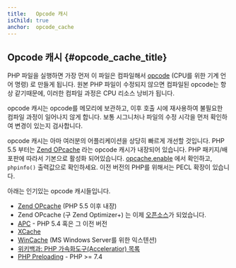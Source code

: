 ```yaml
---
title:   Opcode 캐시
isChild: true
anchor:  opcode_cache
---
```


## Opcode 캐시 {#opcode_cache_title}

PHP 파일을 실행하면 가장 먼저 이 파일은 컴파일해서 [opcode](https://php-legacy-docs.zend.com/manual/php4/en/internals2.opcodes) (CPU를 위한 기계 언어 명령) 로 만들게 됩니다.
원본 PHP 파일이 수정되지 않으면 컴파일된 opcode는 항상 같기때문에, 이러한 컴파일 과정은 CPU 리소스 낭비가 됩니다.

opcode 캐시는 opcode를 메모리에 보관하고, 이후 호출 시에 재사용하여 불필요한 컴파일 과정이 일어나지 않게 합니다. 보통 시그니처나 파일의 수정 시각을 먼저 확인하여 변경이 있는지 검사합니다.

opcode 캐시는 아마 여러분의 어플리케이션을 상당히 빠르게 개선할 것입니다. PHP 5.5 부터는 [Zend OPcache][opcache-book] 라는 opcode 캐시가 내장되어 있습니다. PHP 패키지/배포판에 따라서 기본으로 활성화 되어있습니다. [opcache.enable](https://secure.php.net/manual/opcache.configuration.php#ini.opcache.enable) 에서 확인하고, `phpinfo()` 출력값으로 확인하세요. 이전 버전의 PHP를 위해서는 PECL 확장이 있습니다.

아래는 인기있는 opcode 캐시들입니다.

* [Zend OPcache][opcache-book] (PHP 5.5 이후 내장)
* Zend OPcache (구 Zend Optimizer+) 는 이제 [오픈소스][Zend Optimizer+]가 되었습니다.
* [APC] - PHP 5.4 혹은 그 이전 버전
* [XCache]
* [WinCache] (MS Windows Server를 위한 익스텐션)
* [위키백과: PHP 가속화도구(Acceleratior) 목록][PHP_accelerators]
* [PHP Preloading] - PHP >= 7.4


[opcache-book]: https://secure.php.net/book.opcache
[APC]: https://www.php.net/book.apcu
[XCache]: https://github.com/lighttpd/xcache
[Zend Optimizer+]: https://github.com/zendtech/ZendOptimizerPlus
[WinCache]: https://www.iis.net/downloads/microsoft/wincache-extension
[PHP_accelerators]: https://wikipedia.org/wiki/List_of_PHP_accelerators
[PHP Preloading]: https://www.php.net/opcache.preloading
